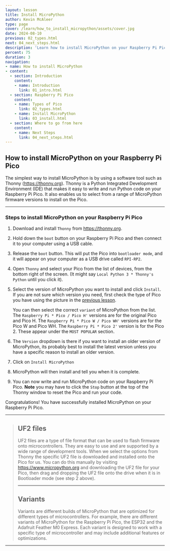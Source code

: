 ```yaml
---
layout: lesson
title: Install MicroPython
author: Kevin McAleer
type: page
cover: /learn/how_to_install_micropython/assets/cover.jpg
date: 2024-08-10
previous: 02_types.html
next: 04_next_steps.html
description: 'Learn how to install MicroPython on your Raspberry Pi Pico '
percent: 75
duration: 3
navigation:
- name: How to install MicroPython
- content:
  - section: Introduction
    content:
    - name: Introduction
      link: 01_intro.html
  - section: Raspberry Pi Pico
    content:
    - name: Types of Pico
      link: 02_types.html
    - name: Install MicroPython
      link: 03_install.html
  - section: Where to go from here
    content:
    - name: Next Steps
      link: 04_next_steps.html
---
```



## How to install MicroPython on your Raspberry Pi Pico

The simplest way to install MicroPython is by using a software tool such as Thonny (<https://thonny.org>). Thonny is a Python Integrated Development Environment (IDE) that makes it easy to write and run Python code on your Raspberry Pi Pico. It also enables us to select from a range of MicroPython firmware versions to install on the Pico.

---

### Steps to install MicroPython on your Raspberry Pi Pico

1. Download and install `Thonny` from <https://thonny.org>.

1. Hold down the `boot` button on your Raspberry Pi Pico and then connect it to your computer using a USB cable.

1. Release the `boot` button. This will put the Pico into `bootloader mode`, and it will appear on your computer as a USB drive called `RPI-RP2`.

1. Open `Thonny` and select your Pico from the list of devices, from the bottom right of the screen. (It might say `Local Python 3 * Thonny's Python` until you click it).

1. Select the version of MicroPython you want to install and click `Install`. If you are not sure which version you need, first check the type of Pico you have using the picture in the [previous lesson](02_types#different-types-of-pico). 

    You can then select the correct `variant` of MicroPython from the list. The `Raspberry Pi * Pico / Pico H'` versions are for the original Pico and Pico H. The `Raspberry Pi * Pico W / Pico WH'` versions are for the Pico W and Pico WH. The `Raspberry Pi * Pico 2'` version is for the Pico 2. These appear under the `MOST POPULAR` section.

1. The `Version` dropdown is there if you want to install an older version of MicroPython, its probably best to install the latest version unless you have a specific reason to install an older version.

1. Click on `Install MicroPython`

1. MicroPython will then install and tell you when it is complete.

1. You can now write and run MicroPython code on your Raspberry Pi Pico. **Note** you may have to click the `Stop` button at the top of the Thonny window to reset the Pico and run your code.

Congratulations! You have successfully installed MicroPython on your Raspberry Pi Pico.

---

> ## UF2 files
>
> UF2 files are a type of file format that can be used to flash firmware onto microcontrollers. They are easy to use and are supported by a wide range of development tools. When we select the options from Thonny the specific UF2 file is downloaded and installed onto the Pico for us. You can do this manually by visiting <https://www.micropython.org> and downloading the UF2 file for your Pico, then drag and dropping the UF2 file onto the drive when it is in Bootloader mode (see step 2 above).
>
> ---
>
> ## Variants
>
> Variants are different builds of MicroPython that are optimized for different types of microcontrollers. For example, there are different variants of MicroPython for the Raspberry Pi Pico, the ESP32 and the Adafruit Feather M0 Express. Each variant is designed to work with a specific type of microcontroller and may include additional features or optimizations.

---
